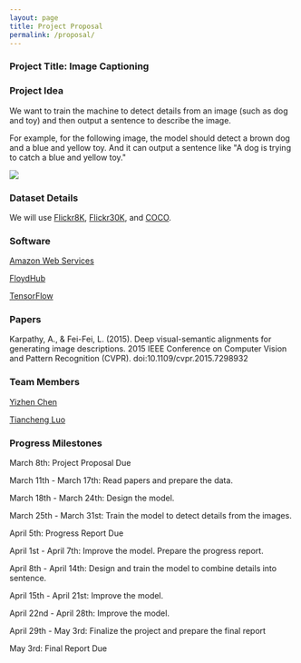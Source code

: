 ```yaml
---
layout: page
title: Project Proposal
permalink: /proposal/
---
```


### Project Title: Image Captioning

### Project Idea

We want to train the machine to detect details from an image (such as dog and toy) and then output a sentence to describe the image.

For example, for the following image, the model should detect a brown dog and a blue and yellow toy. And it can output a sentence like "A dog is trying to catch a blue and yellow toy."

![](../assets/example.jpg)

### Dataset Details

We will use [Flickr8K](http://nlp.cs.illinois.edu/HockenmaierGroup/8k-pictures.html), [Flickr30K](http://shannon.cs.illinois.edu/DenotationGraph/), and [COCO](http://cocodataset.org/).

### Software

[Amazon Web Services](https://aws.amazon.com/)

[FloydHub](https://www.floydhub.com)

[TensorFlow](https://www.tensorflow.org/)

### Papers

Karpathy, A., & Fei-Fei, L. (2015). Deep visual-semantic alignments for generating image descriptions. 2015 IEEE Conference on Computer Vision and Pattern Recognition (CVPR). doi:10.1109/cvpr.2015.7298932

### Team Members

[Yizhen Chen](https://sharedcare.io/)

[Tiancheng Luo](https://iLtc.io)

### Progress Milestones

March 8th: Project Proposal Due

March 11th - March 17th: Read papers and prepare the data.

March 18th - March 24th: Design the model. 

March 25th - March 31st: Train the model to detect details from the images.

April 5th: Progress Report Due

April 1st - April 7th: Improve the model. Prepare the progress report.

April 8th - April 14th: Design and train the model to combine details into sentence.

April 15th - April 21st: Improve the model.

April 22nd - April 28th: Improve the model.

April 29th - May 3rd: Finalize the project and prepare the final report

May 3rd: Final Report Due




